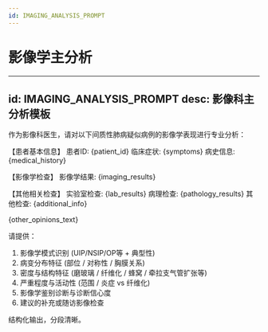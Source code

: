 ```yaml
---
id: IMAGING_ANALYSIS_PROMPT
---
```

# 影像学主分析

---
id: IMAGING_ANALYSIS_PROMPT
desc: 影像科主分析模板
---
作为影像科医生，请对以下间质性肺病疑似病例的影像学表现进行专业分析：

【患者基本信息】
患者ID: {patient_id}
临床症状: {symptoms}
病史信息: {medical_history}

【影像学检查】
影像学结果: {imaging_results}

【其他相关检查】
实验室检查: {lab_results}
病理检查: {pathology_results}
其他检查: {additional_info}

{other_opinions_text}

请提供：
1. 影像学模式识别 (UIP/NSIP/OP等 + 典型性)
2. 病变分布特征 (部位 / 对称性 / 胸膜关系)
3. 密度与结构特征 (磨玻璃 / 纤维化 / 蜂窝 / 牵拉支气管扩张等)
4. 严重程度与活动性 (范围 / 炎症 vs 纤维化)
5. 影像学鉴别诊断与诊断信心度
6. 建议的补充或随访影像检查

结构化输出，分段清晰。
